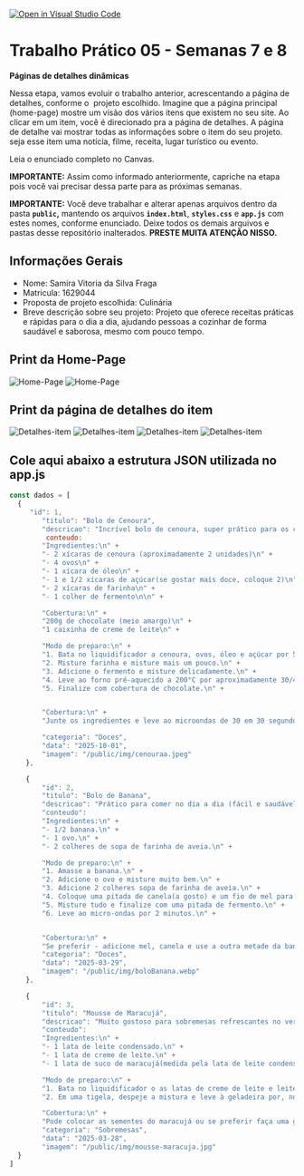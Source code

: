 [![Open in Visual Studio Code](https://classroom.github.com/assets/open-in-vscode-2e0aaae1b6195c2367325f4f02e2d04e9abb55f0b24a779b69b11b9e10269abc.svg)](https://classroom.github.com/online_ide?assignment_repo_id=20725504&assignment_repo_type=AssignmentRepo)
# Trabalho Prático 05 - Semanas 7 e 8

**Páginas de detalhes dinâmicas**

Nessa etapa, vamos evoluir o trabalho anterior, acrescentando a página de detalhes, conforme o  projeto escolhido. Imagine que a página principal (home-page) mostre um visão dos vários itens que existem no seu site. Ao clicar em um item, você é direcionado pra a página de detalhes. A página de detalhe vai mostrar todas as informações sobre o item do seu projeto. seja esse item uma notícia, filme, receita, lugar turístico ou evento.

Leia o enunciado completo no Canvas. 

**IMPORTANTE:** Assim como informado anteriormente, capriche na etapa pois você vai precisar dessa parte para as próximas semanas. 

**IMPORTANTE:** Você deve trabalhar e alterar apenas arquivos dentro da pasta **`public`,** mantendo os arquivos **`index.html`**, **`styles.css`** e **`app.js`** com estes nomes, conforme enunciado. Deixe todos os demais arquivos e pastas desse repositório inalterados. **PRESTE MUITA ATENÇÃO NISSO.**

## Informações Gerais

- Nome: Samira Vitoria da Silva Fraga
- Matricula: 1629044
- Proposta de projeto escolhida: Culinária
- Breve descrição sobre seu projeto: Projeto que oferece receitas práticas e rápidas para o dia a dia, ajudando pessoas a cozinhar de forma saudável e saborosa, mesmo com pouco tempo.

## Print da Home-Page

![Home-Page](/public/img/home-pg-1.png)
![Home-Page](/public/img/home-pg-2.png)

## Print da página de detalhes do item

![Detalhes-item](/public/img/cenouraDetalhes1.png)
![Detalhes-item](/public/img/cenouraDetalhes2.png)
![Detalhes-item](/public/img/bananaDetalhes.png)
![Detalhes-item](/public/img/maracujaDetalhes.png)

## Cole aqui abaixo a estrutura JSON utilizada no app.js

```javascript
const dados = [
  {
     "id": 1,
        "titulo": "Bolo de Cenoura",
        "descricao": "Incrível bolo de cenoura, super prático para os cafés da manhã!",
         conteudo: 
        "Ingredientes:\n" +
        "- 2 xícaras de cenoura (aproximadamente 2 unidades)\n" +
        "- 4 ovos\n" +
        "- 1 xícara de óleo\n" +
        "- 1 e 1/2 xícaras de açúcar(se gostar mais doce, coloque 2)\n" +
        "- 2 xícaras de farinha\n" +
        "- 1 colher de fermento\n\n" +

        "Cobertura:\n" +
        "200g de chocolate (meio amargo)\n" +
        "1 caixinha de creme de leite\n" +

        "Modo de preparo:\n" +
        "1. Bata no liquidificador a cenoura, ovos, óleo e açúcar por 5 minutos.\n" +
        "2. Misture farinha e misture mais um pouco.\n" +
        "3. Adicione o fermento e misture delicadamente.\n" +
        "4. Leve ao forno pré-aquecido a 200°C por aproximadamente 30/40min.\n" +
        "5. Finalize com cobertura de chocolate.\n" +


        "Cobertura:\n" +
        "Junte os ingredientes e leve ao microondas de 30 em 30 segundos até derreter (ou banho maria).\n",

        "categoria": "Doces",
        "data": "2025-10-01",
        "imagem": "/public/img/cenouraa.jpeg"
    },

    {
        "id": 2,
        "titulo": "Bolo de Banana",
        "descricao": "Prático para comer no dia a dia (fácil e saudável).",
        "conteudo": 
        "Ingredientes:\n" +
        "- 1/2 banana.\n" +
        "- 1 ovo.\n" +
        "- 2 colheres de sopa de farinha de aveia.\n" +

        "Modo de preparo:\n" +
        "1. Amasse a banana.\n" +
        "2. Adicione o ovo e misture muito bem.\n" +
        "3. Adicione 2 colheres sopa de farinha de aveia.\n" +
        "4. Coloque uma pitada de canela(a gosto) e um fio de mel para adoçar.\n" +
        "5. Misture tudo e finalize com uma pitada de fermento.\n" +
        "6. Leve ao micro-ondas por 2 minutos.\n" +


        "Cobertura:\n" +
        "Se preferir - adicione mel, canela e use a outra metade da banana em cima.\n",
        "categoria": "Doces",
        "data": "2025-03-29",
        "imagem": "/public/img/boloBanana.webp"
    },

    {
        "id": 3,
        "titulo": "Mousse de Maracujá",
        "descricao": "Muito gostoso para sobremesas refrescantes no verão.",
        "conteudo": 
        "Ingredientes:\n" +
        "- 1 lata de leite condensado.\n" +
        "- 1 lata de creme de leite.\n" +
        "- 1 lata de suco de maracujá(medida pela lata de leite condensado).\n" +

        "Modo de preparo:\n" +
        "1. Bata no liquidificador o as latas de creme de leite e leite condesado e o suco concentrado de maracujá.\n" +
        "2. Em uma tigela, despeje a mistura e leve à geladeira por, no mínimo, 4 horas.\n" +

        "Cobertura:\n" +
        "Pode colocar as sementes do maracujá ou se preferir faça uma ganache com barra de chocolate derretido e coloque por cima.\n",
        "categoria": "Sobremesas",
        "data": "2025-03-28",
        "imagem": "/public/img/mousse-maracuja.jpg"
  }
]
```